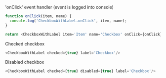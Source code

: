 'onClick' event handler (event is logged into console)
```js
function onClick(item, name) {
  console.log('CheckboxWithLabel.onClick', item, name);
}

return <CheckboxWithLabel item='Item' name='Checkbox' onClick={onClick} label='Checkbox'/>
```

Checked checkbox
```js
<CheckboxWithLabel checked={true} label='Checkbox'/>
```

Disabled checkbox
```js
<CheckboxWithLabel checked={true} disabled={true} label='Checkbox'/>
```